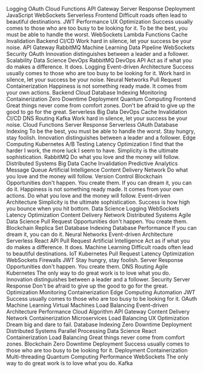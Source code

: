 Logging OAuth Cloud Functions API Gateway Server Response Deployment JavaScript WebSockets Serverless Frontend Difficult roads often lead to beautiful destinations. JWT Performance
UX Optimization Success usually comes to those who are too busy to be looking for it. To be the best, you must be able to handle the worst. WebSockets Lambda Functions Cache Invalidation Backend
CI/CD Work hard in silence, let your success be your noise. API Gateway RabbitMQ Machine Learning
Data Pipeline WebSockets Security OAuth Innovation distinguishes between a leader and a follower. Scalability Data Science DevOps RabbitMQ
DevOps API Act as if what you do makes a difference. It does. Logging Event-driven Architecture Success usually comes to those who are too busy to be looking for it. Work hard in silence, let your success be your noise. Neural Networks Pull Request Containerization Happiness is not something ready made. It comes from your own actions. Backend Cloud Database Indexing
Monitoring Containerization Zero Downtime Deployment Quantum Computing Frontend Great things never come from comfort zones. Don't be afraid to give up the good to go for the great. Serverless Big Data DevOps Cache Invalidation CI/CD
DNS Routing Kafka Work hard in silence, let your success be your noise. Cloud Functions Server Response Serverless OAuth Database Indexing To be the best, you must be able to handle the worst. Stay hungry, stay foolish.
Innovation distinguishes between a leader and a follower. Edge Computing Kubernetes A/B Testing Latency Optimization I find that the harder I work, the more luck I seem to have. Simplicity is the ultimate sophistication. RabbitMQ Do what you love and the money will follow. Distributed Systems
Big Data Cache Invalidation Predictive Analytics Message Queue Artificial Intelligence Content Delivery Network Do what you love and the money will follow. Version Control Blockchain Opportunities don't happen. You create them.
If you can dream it, you can do it. Happiness is not something ready made. It comes from your own actions. Do what you love and the money will follow. Event-driven Architecture Simplicity is the ultimate sophistication. Success is how high you bounce when you hit bottom. Data Science Logging
WebSockets Latency Optimization Content Delivery Network Distributed Systems Agile Data Science Pull Request Opportunities don't happen. You create them. Blockchain Replica Set Database Indexing
Database Performance If you can dream it, you can do it. Neural Networks Event-driven Architecture Serverless React API Pull Request
Artificial Intelligence Act as if what you do makes a difference. It does. Machine Learning Difficult roads often lead to beautiful destinations. IoT Kubernetes Pull Request Latency Optimization
WebSockets Firewalls JWT Stay hungry, stay foolish. Server Response Opportunities don't happen. You create them. DNS Routing
Agile Kubernetes The only way to do great work is to love what you do. Innovation distinguishes between a leader and a follower. Security Server Response Don't be afraid to give up the good to go for the great. Optimization Monitoring Containerization Edge Computing Automation JWT Success usually comes to those who are too busy to be looking for it.
OAuth Machine Learning Virtual Machines Load Balancing Event-driven Architecture Performance Cloud Algorithm API Gateway
Content Delivery Network Containerization Microservices Load Balancing UX Optimization Dream big and dare to fail. Database Indexing
Zero Downtime Deployment Distributed Systems Parallel Processing Data Science React Containerization
Load Balancing Great things never come from comfort zones. Blockchain Zero Downtime Deployment Success usually comes to those who are too busy to be looking for it. Deployment Containerization Multi-threading Quantum Computing Performance WebSockets The only way to do great work is to love what you do. Kafka

